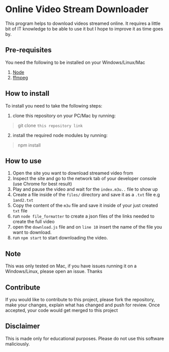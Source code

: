 # Online Video Stream Downloader
This program helps to download videos streamed online. It requires a little bit of IT knowledge to be able to use it but I hope to improve it as time goes by.

## Pre-requisites
You need the following to be installed on your Windows/Linux/Mac
1. [Node](https://nodejs.org/)
2. [ffmpeg](https://www.ffmpeg.org/)

## How to install
To install you need to take the following steps:
1. clone this repository on your PC/Mac by running:
> git clone `this repository link`
2. install the required node modules by running:
> npm install

## How to use
1. Open the site you want to download streamed video from
2. Inspect the site and go to the network tab of your developer console (use Chrome for best result)
3. Play and pause the video and wait for the `index.m3u..` file to show up
4. Create a file inside of the `files/` directory and save it as a `.txt` file e.g `1and2.txt` 
5. Copy the content of the `m3u` file and save it inside of your just created `txt` file
6. run `node file_formatter` to create a json files of the links needed to create the full video
7. open the `download.js` file and on `line 10` insert the name of the file you want to download.
8. run `npm start` to start downloading the video.

## Note
This was only tested on Mac, if you have issues running it on a Windows/Linux, please open an issue. Thanks

## Contribute
If you would like to contribute to this project, please fork the repository, make your changes, explain what has changed and push for review. Once accepted, your code would get merged to this project

## Disclaimer
This is made only for educational purposes. Please do not use this software maliciously.